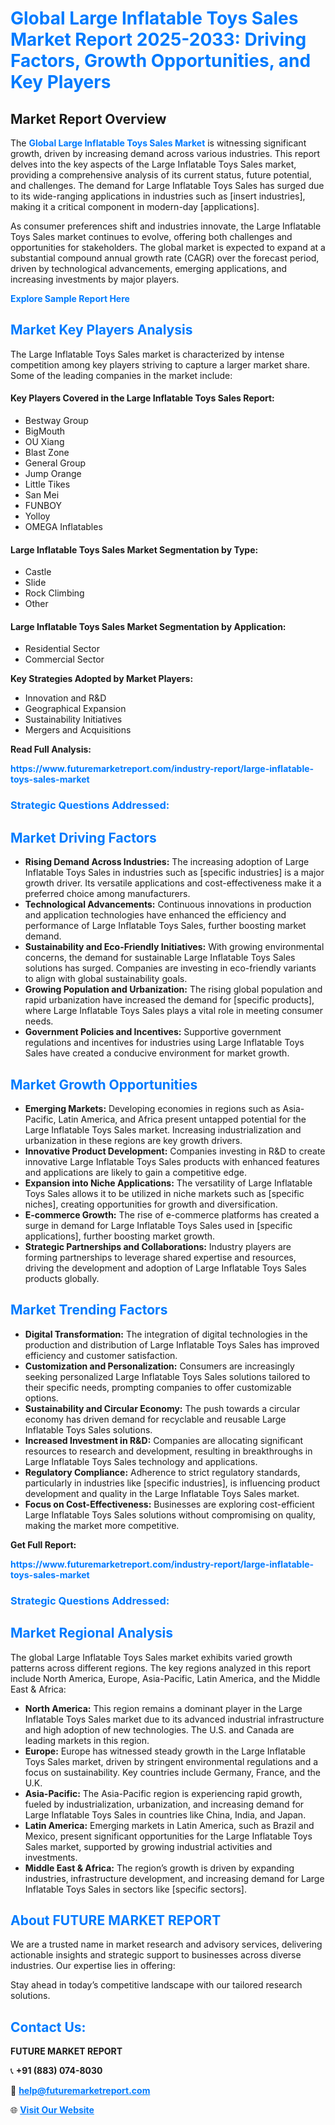 <h1 style="color: #007BFF;">Global Large Inflatable Toys Sales Market Report 2025-2033: Driving Factors, Growth Opportunities, and Key Players</h1>

<section id="overview">
<h2>Market Report Overview</h2>
<p>The <a href="https://www.futuremarketreport.com/industry-report/large-inflatable-toys-sales-market" style="color: #007BFF; text-decoration: none;"><strong>Global Large Inflatable Toys Sales Market</strong></a> is witnessing significant growth, driven by increasing demand across various industries. This report delves into the key aspects of the Large Inflatable Toys Sales market, providing a comprehensive analysis of its current status, future potential, and challenges. The demand for Large Inflatable Toys Sales has surged due to its wide-ranging applications in industries such as [insert industries], making it a critical component in modern-day [applications].</p>
<p>As consumer preferences shift and industries innovate, the Large Inflatable Toys Sales market continues to evolve, offering both challenges and opportunities for stakeholders. The global market is expected to expand at a substantial compound annual growth rate (CAGR) over the forecast period, driven by technological advancements, emerging applications, and increasing investments by major players.</p>
</section>

<section id="overview">
<p><a href="https://www.futuremarketreport.com/request-sample/reportId=109208" style="color: #007BFF; text-decoration: none;"><strong>Explore Sample Report Here</strong></a></p>
</section>

<section id="key-players">
<h2 style="color: #007BFF;">Market Key Players Analysis</h2>
<p>The Large Inflatable Toys Sales market is characterized by intense competition among key players striving to capture a larger market share. Some of the leading companies in the market include:</p>
<h4>Key Players Covered in the Large Inflatable Toys Sales Report:</h4>
<ul><li>Bestway Group</li><li>BigMouth</li><li>OU Xiang</li><li>Blast Zone</li><li>General Group</li><li>Jump Orange</li><li>Little Tikes</li><li>San Mei</li><li>FUNBOY</li><li>Yolloy</li><li>OMEGA Inflatables</li></ul>
<h4>Large Inflatable Toys Sales Market Segmentation by Type:</h4>
<ul><li>Castle</li><li>Slide</li><li>Rock Climbing</li><li>Other</li></ul>

<h4>Large Inflatable Toys Sales Market Segmentation by Application:</h4>
<ul><li>Residential Sector</li><li>Commercial Sector</li></ul>
<p><strong>Key Strategies Adopted by Market Players:</strong></p>
<ul>
<li>Innovation and R&D</li>
<li>Geographical Expansion</li>
<li>Sustainability Initiatives</li>
<li>Mergers and Acquisitions</li>
</ul>
</section>

<section>
<p><strong>Read Full Analysis: </strong></p><a href="https://www.futuremarketreport.com/industry-report/large-inflatable-toys-sales-market" style="color: #007BFF; text-decoration: none;"><strong>https://www.futuremarketreport.com/industry-report/large-inflatable-toys-sales-market</strong></a>
<h3 style="color: #007BFF;">Strategic Questions Addressed:</h3>
</section>

<section id="driving-factors">
<h2 style="color: #007BFF;">Market Driving Factors</h2>
<ul>
<li><strong>Rising Demand Across Industries:</strong> The increasing adoption of Large Inflatable Toys Sales in industries such as [specific industries] is a major growth driver. Its versatile applications and cost-effectiveness make it a preferred choice among manufacturers.</li>
<li><strong>Technological Advancements:</strong> Continuous innovations in production and application technologies have enhanced the efficiency and performance of Large Inflatable Toys Sales, further boosting market demand.</li>
<li><strong>Sustainability and Eco-Friendly Initiatives:</strong> With growing environmental concerns, the demand for sustainable Large Inflatable Toys Sales solutions has surged. Companies are investing in eco-friendly variants to align with global sustainability goals.</li>
<li><strong>Growing Population and Urbanization:</strong> The rising global population and rapid urbanization have increased the demand for [specific products], where Large Inflatable Toys Sales plays a vital role in meeting consumer needs.</li>
<li><strong>Government Policies and Incentives:</strong> Supportive government regulations and incentives for industries using Large Inflatable Toys Sales have created a conducive environment for market growth.</li>
</ul>
</section>

<section id="growth-opportunities">
<h2 style="color: #007BFF;">Market Growth Opportunities</h2>
<ul>
<li><strong>Emerging Markets:</strong> Developing economies in regions such as Asia-Pacific, Latin America, and Africa present untapped potential for the Large Inflatable Toys Sales market. Increasing industrialization and urbanization in these regions are key growth drivers.</li>
<li><strong>Innovative Product Development:</strong> Companies investing in R&D to create innovative Large Inflatable Toys Sales products with enhanced features and applications are likely to gain a competitive edge.</li>
<li><strong>Expansion into Niche Applications:</strong> The versatility of Large Inflatable Toys Sales allows it to be utilized in niche markets such as [specific niches], creating opportunities for growth and diversification.</li>
<li><strong>E-commerce Growth:</strong> The rise of e-commerce platforms has created a surge in demand for Large Inflatable Toys Sales used in [specific applications], further boosting market growth.</li>
<li><strong>Strategic Partnerships and Collaborations:</strong> Industry players are forming partnerships to leverage shared expertise and resources, driving the development and adoption of Large Inflatable Toys Sales products globally.</li>
</ul>
</section>

<section id="trending-factors">
<h2 style="color: #007BFF;">Market Trending Factors</h2>
<ul>
<li><strong>Digital Transformation:</strong> The integration of digital technologies in the production and distribution of Large Inflatable Toys Sales has improved efficiency and customer satisfaction.</li>
<li><strong>Customization and Personalization:</strong> Consumers are increasingly seeking personalized Large Inflatable Toys Sales solutions tailored to their specific needs, prompting companies to offer customizable options.</li>
<li><strong>Sustainability and Circular Economy:</strong> The push towards a circular economy has driven demand for recyclable and reusable Large Inflatable Toys Sales solutions.</li>
<li><strong>Increased Investment in R&D:</strong> Companies are allocating significant resources to research and development, resulting in breakthroughs in Large Inflatable Toys Sales technology and applications.</li>
<li><strong>Regulatory Compliance:</strong> Adherence to strict regulatory standards, particularly in industries like [specific industries], is influencing product development and quality in the Large Inflatable Toys Sales market.</li>
<li><strong>Focus on Cost-Effectiveness:</strong> Businesses are exploring cost-efficient Large Inflatable Toys Sales solutions without compromising on quality, making the market more competitive.</li>
</ul>
</section>

<section>
<p><strong>Get Full Report: </strong></p><a href="https://www.futuremarketreport.com/industry-report/large-inflatable-toys-sales-market" style="color: #007BFF; text-decoration: none;"><strong>https://www.futuremarketreport.com/industry-report/large-inflatable-toys-sales-market</strong></a>
<h3 style="color: #007BFF;">Strategic Questions Addressed:</h3>
</section>


<section id="regional-analysis">
<h2 style="color: #007BFF;">Market Regional Analysis</h2>
<p>The global Large Inflatable Toys Sales market exhibits varied growth patterns across different regions. The key regions analyzed in this report include North America, Europe, Asia-Pacific, Latin America, and the Middle East & Africa:</p>
<ul>
<li><strong>North America:</strong> This region remains a dominant player in the Large Inflatable Toys Sales market due to its advanced industrial infrastructure and high adoption of new technologies. The U.S. and Canada are leading markets in this region.</li>
<li><strong>Europe:</strong> Europe has witnessed steady growth in the Large Inflatable Toys Sales market, driven by stringent environmental regulations and a focus on sustainability. Key countries include Germany, France, and the U.K.</li>
<li><strong>Asia-Pacific:</strong> The Asia-Pacific region is experiencing rapid growth, fueled by industrialization, urbanization, and increasing demand for Large Inflatable Toys Sales in countries like China, India, and Japan.</li>
<li><strong>Latin America:</strong> Emerging markets in Latin America, such as Brazil and Mexico, present significant opportunities for the Large Inflatable Toys Sales market, supported by growing industrial activities and investments.</li>
<li><strong>Middle East & Africa:</strong> The region’s growth is driven by expanding industries, infrastructure development, and increasing demand for Large Inflatable Toys Sales in sectors like [specific sectors].</li>
</ul>
</section>

<footer>
<h2 style="color: #007BFF;">About FUTURE MARKET REPORT</h2>
<p>We are a trusted name in market research and advisory services, delivering actionable insights and strategic support to businesses across diverse industries. Our expertise lies in offering:</p>

<p>Stay ahead in today’s competitive landscape with our tailored research solutions.</p>

<h2 style="color: #007BFF;">Contact Us:</h2>
<p><strong>FUTURE MARKET REPORT</strong></p>
<p>📞 <strong>+91 (883) 074-8030</strong></p>
<p>📧 <strong><a href="mailto:help@futuremarketreport.com" style="color: #007BFF;">help@futuremarketreport.com</a></strong></p>
<p>🌐 <strong><a href="https://www.futuremarketreport.com/" style="color: #007BFF;">Visit Our Website</a></strong></p>
</footer>